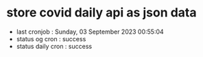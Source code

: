 # store covid daily api as json data

- last cronjob : Sunday, 03 September 2023 00:55:04
- status og cron : success
- status daily cron : success
      
      